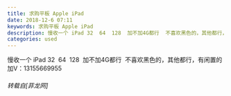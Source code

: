 ```yaml
---
title: 求购平板 Apple iPad
date: 2018-12-6 07:11
keywords: 求购平板 Apple iPad
description: 慢收一个 iPad 32  64  128  加不加4G都行  不喜欢黑色的，其他都行，有闲置的加V：13155669955
categories: used
---
```

<td class="t_f" id="postmessage_2416962">

慢收一个 iPad 32  64  128  加不加4G都行  不喜欢黑色的，其他都行，有闲置的加V：13155669955</td>
###### 转载自[菲龙网]